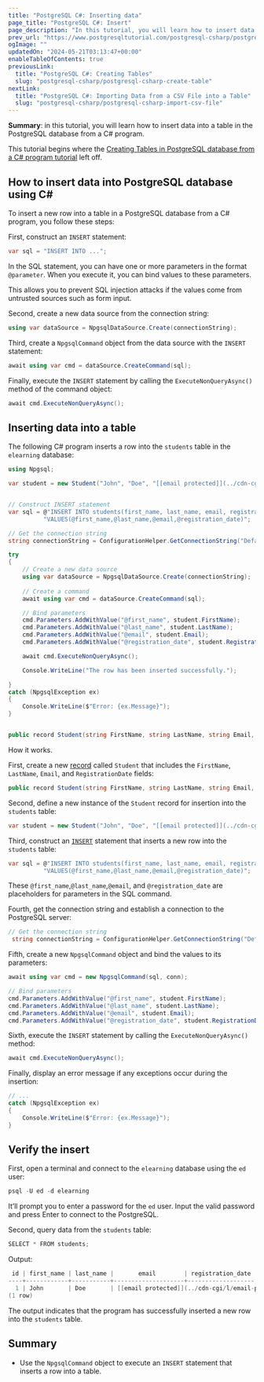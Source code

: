 ```yaml
---
title: "PostgreSQL C#: Inserting data"
page_title: "PostgreSQL C#: Insert"
page_description: "In this tutorial, you will learn how to insert data into a table in PostgreSQL Database from a C# program."
prev_url: "https://www.postgresqltutorial.com/postgresql-csharp/postgresql-csharp-insert/"
ogImage: ""
updatedOn: "2024-05-21T03:13:47+00:00"
enableTableOfContents: true
previousLink: 
  title: "PostgreSQL C#: Creating Tables"
  slug: "postgresql-csharp/postgresql-csharp-create-table"
nextLink: 
  title: "PostgreSQL C#: Importing Data from a CSV File into a Table"
  slug: "postgresql-csharp/postgresql-csharp-import-csv-file"
---
```





**Summary**: in this tutorial, you will learn how to insert data into a table in the PostgreSQL database from a C\# program.

This tutorial begins where the [Creating Tables in PostgreSQL database from a C\# program tutorial](postgresql-csharp-create-table) left off.


## How to insert data into PostgreSQL database using C\#

To insert a new row into a table in a PostgreSQL database from a C\# program, you follow these steps:

First, construct an `INSERT` statement:


```cs
var sql = "INSERT INTO ...";
```
In the SQL statement, you can have one or more parameters in the format `@parameter`. When you execute it, you can bind values to these parameters.

This allows you to prevent SQL injection attacks if the values come from untrusted sources such as form input.

Second, create a new data source from the connection string:


```cs
using var dataSource = NpgsqlDataSource.Create(connectionString);
```
Third, create a `NpgsqlCommand` object from the data source with the `INSERT` statement:


```cs
await using var cmd = dataSource.CreateCommand(sql);
```
Finally, execute the `INSERT` statement by calling the `ExecuteNonQueryAsync()` method of the command object:


```cs
await cmd.ExecuteNonQueryAsync();
```

## Inserting data into a table

The following C\# program inserts a row into the `students` table in the `elearning` database:


```cs
using Npgsql;

var student = new Student("John", "Doe", "[[email protected]](../cdn-cgi/l/email-protection.html)", new DateOnly(2024, 5, 20));


// Construct INSERT statement
var sql = @"INSERT INTO students(first_name, last_name, email, registration_date) " +
          "VALUES(@first_name,@last_name,@email,@registration_date)";

// Get the connection string
string connectionString = ConfigurationHelper.GetConnectionString("DefaultConnection");

try
{
    // Create a new data source
    using var dataSource = NpgsqlDataSource.Create(connectionString);
    
    // Create a command
    await using var cmd = dataSource.CreateCommand(sql);

    // Bind parameters
    cmd.Parameters.AddWithValue("@first_name", student.FirstName);
    cmd.Parameters.AddWithValue("@last_name", student.LastName);
    cmd.Parameters.AddWithValue("@email", student.Email);
    cmd.Parameters.AddWithValue("@registration_date", student.RegistrationDate);

    await cmd.ExecuteNonQueryAsync();

    Console.WriteLine("The row has been inserted successfully.");

}
catch (NpgsqlException ex)
{
    Console.WriteLine($"Error: {ex.Message}");
}


public record Student(string FirstName, string LastName, string Email, DateOnly RegistrationDate);

```
How it works.

First, create a new [record](https://www.csharptutorial.net/csharp-tutorial/csharp-record/) called `Student` that includes the `FirstName`, `LastName`, `Email`, and `RegistrationDate` fields:


```cs
public record Student(string FirstName, string LastName, string Email, DateOnly RegistrationDate);
```
Second, define a new instance of the `Student` record for insertion into the `students` table:


```cs
var student = new Student("John", "Doe", "[[email protected]](../cdn-cgi/l/email-protection.html)", new DateOnly(2024,5,20));
```
Third, construct an [`INSERT`](../postgresql-tutorial/postgresql-insert) statement that inserts a new row into the `students` table:


```cs
var sql = @"INSERT INTO students(first_name, last_name, email, registration_date) " +
          "VALUES(@first_name,@last_name,@email,@registration_date)";
```
These `@first_name`,`@last_name`,`@email`, and `@registration_date` are placeholders for parameters in the SQL command.

Fourth, get the connection string and establish a connection to the PostgreSQL server:


```cs
// Get the connection string
 string connectionString = ConfigurationHelper.GetConnectionString("DefaultConnection");
```
Fifth, create a new `NpgsqlCommand` object and bind the values to its parameters:


```cs
await using var cmd = new NpgsqlCommand(sql, conn);

// Bind parameters
cmd.Parameters.AddWithValue("@first_name", student.FirstName);
cmd.Parameters.AddWithValue("@last_name", student.LastName);
cmd.Parameters.AddWithValue("@email", student.Email);
cmd.Parameters.AddWithValue("@registration_date", student.RegistrationDate);
```
Sixth, execute the `INSERT` statement by calling the `ExecuteNonQueryAsync()` method:


```cs
await cmd.ExecuteNonQueryAsync();
```
Finally, display an error message if any exceptions occur during the insertion:


```cs
// ...
catch (NpgsqlException ex)
{
    Console.WriteLine($"Error: {ex.Message}");
}
```

## Verify the insert

First, open a terminal and connect to the `elearning` database using the `ed` user:


```cs
psql -U ed -d elearning
```
It’ll prompt you to enter a password for the `ed` user. Input the valid password and press Enter to connect to the PostgreSQL.

Second, query data from the `students` table:


```cs
SELECT * FROM students;
```
Output:


```cs
 id | first_name | last_name |       email        | registration_date
----+------------+-----------+--------------------+-------------------
  1 | John       | Doe       | [[email protected]](../cdn-cgi/l/email-protection.html) | 2024-05-20
(1 row)
```
The output indicates that the program has successfully inserted a new row into the `students` table.


## Summary

* Use the `NpgsqlCommand` object to execute an `INSERT` statement that inserts a row into a table.

